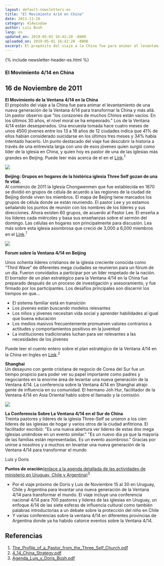 ```yaml
---
layout: default-newsletters-es
title: "El Movimiento 4/14 en China"
date: 2011-11-16
category: 414window
author: Luis Bush
lang: es
updated_on: 2019-05-01 16:42:20 -8000
uploaded_on: 2019-05-01 16:42:20 -8000
excerpt: El propósito del viaje a la China fue para animar el levantamiento de una nueva generación de la Ventana 4/14 para transformar la China y más allá. Un pastor observo que "los corazones de muchos Chinos están vacíos. En los últimos 30 años, el nivel moral se ha empeorado." Los de la Ventana 4/14 están desesperados. Una encuesta tomada hace cuatro meses de unos 4500 jóvenes entre los 13 a 18 años de 12 ciudades indica que  41% de ellos habían considerado suicidarse en los últimos tres meses y 34% había intentado hacerlo. Un punto destacado del viaje fue descubrir la historia a través de una entrevista larga con uno de esos jóvenes quien surgió como líder de la iglesia en China, y quien hoy es pastor de una de las iglesias más grandes en Beijing.
---
```

<article class="document-container" data-publication-date="{{page.date}}" data-uploaded-on="{{page.uploaded_on}}" data-updated-on="{{page.updated_on}}" data-category="{{page.category}}">
<div id="newsletter">
{% include newsletter-header-es.html %}
	<article>
	    <h1>El Movimiento 4/14 en China</h1>
		<h2 id="article-date"><time datetime="2011-11-16">16 de Noviembre de 2011</time></h2>
		<p id="first-paragraph"><strong>El Movimiento de la Ventana 4/14 en la China</strong><br>El propósito del viaje a la China fue para animar el levantamiento de una nueva generación de la Ventana 4/14 para transformar la China y más allá. Un pastor observo que "los corazones de muchos Chinos están vacíos. En los últimos 30 años, el nivel moral se ha empeorado." Los de la Ventana 4/14 están desesperados. Una encuesta tomada hace cuatro meses de unos 4500 jóvenes entre los 13 a 18 años de 12 ciudades indica que  41% de ellos habían considerado suicidarse en los últimos tres meses y 34% había intentado hacerlo. Un punto destacado del viaje fue descubrir la historia a través de una entrevista larga con uno de esos jóvenes quien surgió como líder de la iglesia en China, y quien hoy es pastor de una de las iglesias más grandes en Beijing. Puede leer más acerca de el en el <a target="_blank" href="/newsletters/resources/pdf/2012/The_Profile_of_a_Pastor_from_the_Three_Self_Church.pdf">Link</a>.<sup>1</sup></p>
		<img class="maxwidth42 align-right" src="{{ site.baseurl }}/assets/newsletters/images/2011/11/16/Luis1.png">
		<p><strong>Beijing: Grupos en hogares de la histórica iglesia Three Self gozan de una fe vtial.</strong><br>Al comienzo de 2011 la Iglesia Chongwenmen que fue establecida en 1870 se dividió en grupos de célula de acuerdo a las regiones de la ciudad de Beijing donde viven los miembros. El mapa de Beijing tiene marcados los grupos de célula donde se están reuniendo. El pastor Lee y yo estamos señalando los puntos de reunión con los nombres de los líderes y sus direcciones. Ahora existen 60 grupos, de acuerdo al Pastor Lee. El enseña a los líderes cada miércoles y basa sus enseñanzas sobre el sermón del domingo. Las células en hogares son principalmente para discusión. Lea más sobre esta iglesia asombrosa que creció de 3,000 a 6,000 miembros en el <a target="_blank" href="/newsletters/resources/pdf/2012/The_Profile_of_a_Pastor_from_the_Three_Self_Church.pdf">Link</a>.<sup>1</sup></p>
		<img class="maxwidth42 align-right" src="{{ site.baseurl }}/assets/newsletters/images/2011/11/16/Luis2.png">
		<p><strong>Forum sobre la Ventana 4/14 en Beijing</strong></p>
		<p>Unos ochenta líderes cristianos de la iglesia creciente conocida como “Third Wave” de diferentes mega ciudades  se reunieron para un fórum de un día. Fueron convidados a participar por un líder respetado de la nación. El borrador de un plan estratégico para la Ventana 4/14 en la China fue preparado después de un proceso de investigación y asesoramiento, y fue firmado por los participantes. Los desafíos principales son discernir los tiempos en que…</p>
		<ul>
			<li>El sistema familiar está en transición</li>
			<li>Los jóvenes están buscando modelos relevantes</li>
			<li>Los niños y jóvenes necesitan vida social y aprender habilidades al igual que buena educación</li>
			<li>Los medios masivos frecuentemente promueven valores contrarios a actitudes y comportamientos positivos en la juventud</li>
			<li>La instituciones tradicionales luchan para ser relevantes a las necesidades de los jóvenes</li>
		</ul>
		<p>Puede leer el cuento entero sobre el plan estratégico de la Ventana 4/14 en la China en Ingles en <a target="_blank" href="/newsletters/resources/pdf/2012/4_14_China_Strategy.pdf">Link</a>.<sup>2</sup></p>
		<p><strong>Shanghai</strong><br>Un desayuno con gente cristiana de negocio de Corea del Sur fue un tiempo propicio para poder ver su papel importante como padres y negociantes en la enorme área de levantar una nueva generación de la Ventana 4/14. La conferencia sobre la Ventana 4/14 en Shanghai atrajo gente de influencia en su comunidad. El hermano Joh Hur, facilitador de la Ventana 4/14 en Asia Oriental hablo sobre el llamado y la comisión.</p>
		<img class="maxwidth42 align-left" src="{{ site.baseurl }}/assets/newsletters/images/2011/11/16/Luis3.png">
		<p><strong>La Conferencia Sobre La Ventana 4/14 en el Sur de China</strong><br>Treinta pastores y líderes de la iglesia Three-Self se unieron a los cien líderes de las iglesias de hogar y varios otros de la ciudad anfitriona. El facilitador escribió: "Es una nueva abertura ver líderes de estas dos mega iglesias uniéndose en un evento similar." "Es un nuevo dia ya que la mayoría de las familias están representadas. Es un evento asombroso." Gracias por unirse a nosotros y a muchos en levantar una nueva generación de la Ventana 4/14 para transformar el mundo</p>
		<p id="author">Luis y Doris</p>
		<p><strong>Puntos de oración</strong><a target="_blank" href="/newsletters/resources/pdf/2012/Agenda_Luis_y_Doris_Bush.pdf">(enlace a la agenda detallada de las actividades de ministerio en Uruguay, Chile y Argentina)</a><sup>3</sup></p>
		<ul>
			<li>Por el viaje próximo de Doris y Luis de Noviembre 15 al 30 en Uruguay, Chile y Argentina para levantar una nueva generación de la Ventana 4/14 para transformar el mundo. El viaje incluye una conferencia nacional 4/14 para 700 pastores y líderes de las iglesias en Uruguay, un enfoque 4/14 de las siete esferas de influencia cultural como también palabras introductorias a un debate sobre la protección del niño en Chile</li>
			<li>Y varias conferencias sobre la ventana 4/14 en diferentes provincias de Argentina donde ya ha habido catorce eventos sobre la Ventana 4/14.</li>
		</ul>
		<h2 id="References">Referencias</h2>
		<ol class="references">
			<li><a target="_blank" href="/newsletters/resources/pdf/2012/The_Profile_of_a_Pastor_from_the_Three_Self_Church.pdf">The_Profile_of_a_Pastor_from_the_Three_Self_Church.pdf</a></li>
			<li><a target="_blank" href="/newsletters/resources/pdf/2012/4_14_China_Strategy.pdf">4_14_China_Strategy.pdf</a></li>
			<li><a target="_blank" href="/newsletters/resources/pdf/2012/Agenda_Luis_y_Doris_Bush.pdf">Agenda_Luis_y_Doris_Bush.pdf</a></li>
		</ol>
	</article>
	</div>
</article>
